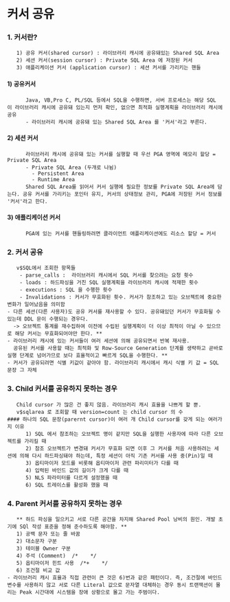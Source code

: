 # 커서 공유
### 1. 커서란?
       1) 공유 커서(shared cursor) : 라이브러리 캐시에 공유돼있는 Shared SQL Area
       2) 세션 커서(session cursor) : Private SQL Area 에 저장된 커서
       3) 애플리케이션 커서 (application cursor) : 세션 커서를 가리키는 핸들
    
  #### 1) 공유커서
          Java, VB,Pro C, PL/SQL 등에서 SQL을 수행하면, 서버 프로세스는 해당 SQL 이 라이브러리 캐시에 공유돼 있는지 먼저 확인, 없으면 최적화 실행계획을 라이브러리 캐시에 공유
          - 라이브러리 캐시에 공유돼 있는 Shared SQL Area 를 '커서'라고 부른다.
  #### 2) 세션 커서
          라이브러리 캐시에 공유돼 있는 커서를 실행할 때 우선 PGA 영역에 메모리 할당 = Private SQL Area
          - Private SQL Area (두개로 나뉨)
            - Persistent Area
            - Runtime Area
          Shared SQL Area를 읽어서 커서 실행에 필요한 정보를 Private SQL Area에 담는다. 공유 커서를 가리키는 포인터 유지, 커서의 상태정보 관리, PGA에 저장된 커서 정보를 '커서'라고 한다.
  #### 3) 애플리케이션 커서
          PGA에 있는 커서를 핸들링하려면 클라이언트 애플리케이션에도 리소스 할당 = 커서

### 2. 커서 공유
       v$SQL에서 조회한 항목들
        - parse_calls :  라이브러리 캐시에서 SQL 커서를 찾으려는 요청 횟수
        - loads : 하드파싱을 거친 SQL 실행계획을 라이브러리 캐시에 적재한 횟수
        - executions : SQL 을 수행한 횟수
        - Invalidations : 커서가 무효화된 횟수. 커서가 참조하고 있는 오브젝트에 중요한 변화가 일어났음을 의미함
    - 다른 세션(다른 사용자)도 공유 커서를 재사용할 수 있다. 공유돼있던 커서가 무효화될 수 있는데 DDL 문이 수행되는 경우다.
      -> 오브젝트 통계를 재수집하여 이전에 수립된 실행계획이 더 이상 최적이 아닐 수 있으므로 해당 커서는 무효화되어야만 한다. **
    - 라이브러리 캐시에 있는 커서들이 여러 세션에 의해 공유되면서 반복 재사용.
      공유된 커서를 사용할 때는 최적화 및 Row-Source Generation 단계를 생략하고 곧바로 실행 단계로 넘어가므로 보다 효율적이고 빠르게 SQL을 수행한다. **
    - 커서가 공유되려면 식별 키값이 같아야 함. 라이브러리 캐시에서 캐시 식별 키 값 = SQL 문장 그 자체

### 3. Child 커서를 공유하지 못하는 경우
       Child cursor 가 많은 건 좋지 않음. 라이브러리 캐시 효율을 나쁘게 할 뿐.
       v$sqlarea 로 조회할 때 version=count 는 child cursor 의 수
    #### 하나의 SQL 문장(parernt cursor)이 여러 개 Child cursor를 갖게 되는 여러가지 이유
          1) SQL 에서 참조하는 오브젝트 명이 같지만 SQL을 실행한 사용자에 따라 다른 오브젝트를 가리킬 때
          2) 참조 오브젝트가 변경돼 커서가 무효화 되면 이후 그 커서를 처음 사용하려는 세션에 의해 다시 하드파싱돼야 하는데, 특정 세션이 아직 기존 커서를 사용 중(Pin)일 때
          3) 옵티마이저 모드를 비롯해 옵티마이저 관련 파리미터가 다를 때
          4) 입력된 바인드 값의 길이가 크게 다를 때
          5) NLS 파라미터를 다르게 설정했을 때
          6) SQL 트레이스를 활성화 했을 때
### 4. Parent 커서를 공유하지 못하는 경우
       ** 하드 파싱을 일으키고 서로 다른 공간을 차지해 Shared Pool 낭비의 원인. 개발 초기에 SQl 작성 표준을 정해 준수하도록 해야함. **
       1) 공백 문자 또는 줄 바꿈              
       2) 대소문자 구분
       3) 테이블 Owner 구분
       4) 주석 (Comment)  /*    */
       5) 옵티마이저 힌트 사용  /*+    */
       6) 조건절 비교 값
    - 라이브러리 캐시 효율과 직접 관련이 큰 것은 6)번과 같은 패턴이다. 즉, 조건절에 바인드 변수를 사용하지 않고 서로 다른 Literal 값으로 문자열 대체하는 경우 동시 트랜잭션이 몰리는 Peak 시간대에 시스템을 장애 상황으로 몰고 가는 주범이다.
